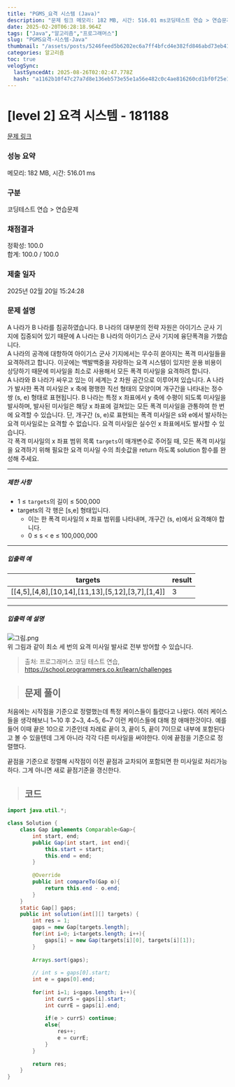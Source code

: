 ```yaml
---
title: "PGMS_요격 시스템 (Java)"
description: "문제 링크 메모리: 182 MB, 시간: 516.01 ms코딩테스트 연습 > 연습문제정확성: 100.0합계: 100.0 / 100.02025년 02월 20일 15:24:28출처: 프로그래머스 코딩 테스트 연습, https&#x3A;//school.programmers."
date: 2025-02-20T06:28:18.964Z
tags: ["Java","알고리즘","프로그래머스"]
slug: "PGMS요격-시스템-Java"
thumbnail: "/assets/posts/5246feed5b6202ec6a7ff4bfcd4e382fd846abd73eb41252cc9328518cc114f7.png"
categories: 알고리즘
toc: true
velogSync:
  lastSyncedAt: 2025-08-26T02:02:47.778Z
  hash: "a1162b10f47c27a7d8e136eb573e55e1a56e482c0c4ae816260cd1bf0f25e16a"
---
```


# [level 2] 요격 시스템 - 181188 

[문제 링크](https://school.programmers.co.kr/learn/courses/30/lessons/181188?language=java) 

### 성능 요약

메모리: 182 MB, 시간: 516.01 ms

### 구분

코딩테스트 연습 > 연습문제

### 채점결과

정확성: 100.0<br/>합계: 100.0 / 100.0

### 제출 일자

2025년 02월 20일 15:24:28

### 문제 설명

<p>A 나라가 B 나라를 침공하였습니다. B 나라의 대부분의 전략 자원은 아이기스 군사 기지에 집중되어 있기 때문에 A 나라는 B 나라의 아이기스 군사 기지에 융단폭격을 가했습니다.<br>
A 나라의 공격에 대항하여 아이기스 군사 기지에서는 무수히 쏟아지는 폭격 미사일들을 요격하려고 합니다. 이곳에는 백발백중을 자랑하는 요격 시스템이 있지만 운용 비용이 상당하기 때문에 미사일을 최소로 사용해서 모든 폭격 미사일을 요격하려 합니다.<br>
A 나라와 B 나라가 싸우고 있는 이 세계는 2 차원 공간으로 이루어져 있습니다. A 나라가 발사한 폭격 미사일은 x 축에 평행한 직선 형태의 모양이며 개구간을 나타내는 정수 쌍 (s, e) 형태로 표현됩니다. B 나라는 특정 x 좌표에서 y 축에 수평이 되도록 미사일을 발사하며, 발사된 미사일은 해당 x 좌표에 걸쳐있는 모든 폭격 미사일을 관통하여 한 번에 요격할 수 있습니다. 단, 개구간 (s, e)로 표현되는 폭격 미사일은 s와 e에서 발사하는 요격 미사일로는 요격할 수 없습니다. 요격 미사일은 실수인 x 좌표에서도 발사할 수 있습니다.<br>
각 폭격 미사일의 x 좌표 범위 목록 <code>targets</code>이 매개변수로 주어질 때, 모든 폭격 미사일을 요격하기 위해 필요한 요격 미사일 수의 최솟값을 return 하도록 solution 함수를 완성해 주세요.</p>

<hr>

<h5>제한 사항</h5>

<ul>
<li>1 ≤ <code>targets</code>의 길이 ≤ 500,000</li>
<li>targets의 각 행은 [s,e] 형태입니다.

<ul>
<li>이는 한 폭격 미사일의 x 좌표 범위를 나타내며, 개구간 (s, e)에서 요격해야 합니다.</li>
<li>0 ≤ s &lt; e ≤ 100,000,000</li>
</ul></li>
</ul>

<hr>

<h5>입출력 예</h5>
<table class="table">
        <thead><tr>
<th>targets</th>
<th>result</th>
</tr>
</thead>
        <tbody><tr>
<td>[[4,5],[4,8],[10,14],[11,13],[5,12],[3,7],[1,4]]</td>
<td>3</td>
</tr>
</tbody>
      </table>
<hr>

<h5>입출력 예 설명</h5>

<p><img src="https://grepp-programmers.s3.ap-northeast-2.amazonaws.com/files/production/9641b37b-9c9d-4eec-bd92-bec75acf2338/%EA%B7%B8%EB%A6%BC.png" title="" alt="그림.png"><br>
위 그림과 같이 최소 세 번의 요격 미사일 발사로 전부 방어할 수 있습니다.</p>


> 출처: 프로그래머스 코딩 테스트 연습, https://school.programmers.co.kr/learn/challenges

> ## 문제 풀이

처음에는 시작점을 기준으로 정렬했는데 특정 케이스들이 틀렸다고 나왔다. 여러 케이스들을 생각해보니 1~10 후 2~3, 4~5, 6~7 이런 케이스들에 대해 참 애매한것이다. 예를들어 이때 끝은 10으로 기준인데 차례로 끝이 3, 끝이 5, 끝이 7이므로 내부에 포함된다고 볼 수 있을텐데 그게 아니라 각각 다른 미사일을 써야한다. 이에 끝점을 기준으로 정렬했다.

끝점을 기준으로 정렬해 시작점이 이전 끝점과 교차되어 포함되면 한 미사일로 처리가능하다. 그게 아니면 새로 끝점기준을 갱신한다.

> ## 코드

```java
import java.util.*;

class Solution {
    class Gap implements Comparable<Gap>{
        int start, end;
        public Gap(int start, int end){
            this.start = start;
            this.end = end;
        }
        
        @Override
        public int compareTo(Gap o){
            return this.end - o.end;
        }
    }
    static Gap[] gaps;
    public int solution(int[][] targets) {
        int res = 1;
        gaps = new Gap[targets.length];
        for(int i=0; i<targets.length; i++){
            gaps[i] = new Gap(targets[i][0], targets[i][1]);
        }
        
        Arrays.sort(gaps);
        
        // int s = gaps[0].start;
        int e = gaps[0].end; 
        
        for(int i=1; i<gaps.length; i++){
            int currS = gaps[i].start;
            int currE = gaps[i].end;
            
            if(e > currS) continue;
            else{
                res++;
                e = currE;
            }
        }
        
        return res;
    }
}
```